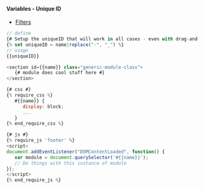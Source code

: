 #### Variables - Unique ID
- [Filters](https://developers.hubspot.com/docs/cms/hubl/filters)


```js
// define
{# Setup the uniqueID that will work in all cases - even with drag-and-drop elements  #}
{% set uniqueID = name|replace("-", "_") %}
// usage
{{uniqueID}}

```


```js
<section id={{name}} class="generic-module-class">
   {# module does cool stuff here #}
</section>

{# css #}
{% require_css %}
   #{{name}} {
      display: block;
      ...
   }
{% end_require_css %}

{# js #}
{% require_js 'footer' %}
<script>
document.addEventListener("DOMContentLoaded", function() {
   var module = document.querySelector('#{{name}}');
   // Do things with this instance of module
});
</script>
{% end_require_js %}
```

